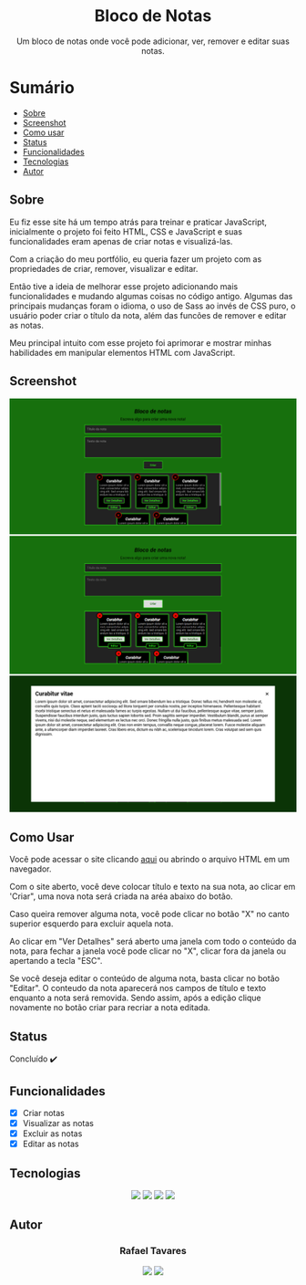 <h1 align="center">Bloco de Notas</h1>
<p align="center">Um bloco de notas onde você pode adicionar, ver, remover e editar suas notas.</p>

Sumário
===========
<!--ts-->
  * [Sobre](#sobre)
  * [Screenshot](#screenshot)
  * [Como usar](#como-usar)
  * [Status](#status)
  * [Funcionalidades](#funcionalidades)
  * [Tecnologias](#tecnologias)
  * [Autor](#autor)
<!--te-->

Sobre
-----
<p>Eu fiz esse site há um tempo atrás para treinar e praticar JavaScript, inicialmente o projeto foi feito HTML, CSS e JavaScript e suas funcionalidades eram apenas de criar notas e visualizá-las.</p>
<p>Com a criação do meu portfólio, eu queria fazer um projeto com as propriedades de criar, remover, visualizar e editar.</p>
<p>Então tive a ideia de melhorar esse projeto adicionando mais funcionalidades e mudando algumas coisas no código antigo. Algumas das principais mudanças foram o idioma, o uso de Sass ao invés de CSS puro, o usuário poder criar o título da nota, além das funcões de remover e editar as notas.</p>
<p>Meu principal intuito com esse projeto foi aprimorar e mostrar minhas habilidades em manipular elementos HTML com JavaScript.</p>

Screenshot
----------
<img alt="Home" title="Home" src="assets/screenshot/home.png"/>
<img alt="Hover" title="Hover" src="assets/screenshot/hover.png"/>
<img alt="Nota" title="Nota" src="assets/screenshot/note-detail.png"/>

Como Usar
---------
<p>Você pode acessar o site clicando <a href="https://bloco-de-notas-inky.vercel.app/">aqui</a> ou abrindo o arquivo HTML em um navegador.</p>
<p>Com o site aberto, você deve colocar título e texto na sua nota, ao clicar em 'Criar", uma nova nota será criada na aréa abaixo do botão.</p>
<p>Caso queira remover alguma nota, você pode clicar no botão "X" no canto superior esquerdo para excluir aquela nota.</p>
<p>Ao clicar em "Ver Detalhes" será aberto uma janela com todo o conteúdo da nota, para fechar a janela você pode clicar no "X", clicar fora da janela ou apertando a tecla "ESC".</p>
<p>Se você deseja editar o conteúdo de alguma nota, basta clicar no botão "Editar". O conteudo da nota aparecerá nos campos de título e texto enquanto a nota será removida. Sendo assim, após a edição clique novamente no botão criar para recriar a nota editada.</p>

Status
------
Concluído :heavy_check_mark:

Funcionalidades
---------------
- [x] Criar notas
- [x] Visualizar as notas
- [X] Excluir as notas
- [x] Editar as notas

Tecnologias
-----------
<p align="center">
  <a href="https://html.com/" target="_blank"><img src="https://img.shields.io/badge/html5-%23E34F26.svg?style=for-the-badge&logo=html5&logoColor=white"/></a>
  <a href="https://www.w3.org/Style/CSS/Overview.en.html" target="_blank"><img src="https://img.shields.io/badge/css3-%231572B6.svg?style=for-the-badge&logo=css3&logoColor=white"/></a>
  <a href="https://www.javascript.com/" target="_blank"><img src="https://img.shields.io/badge/javascript-%23323330.svg?style=for-the-badge&logo=javascript&logoColor=%23F7DF1E"/></a>
  <a href="https://sass-lang.com/" target="_blank"><img src="https://img.shields.io/badge/SASS-hotpink.svg?style=for-the-badge&logo=SASS&logoColor=white"/></a>
</p>

Autor
------
<h3 align="center">Rafael Tavares</h3>
<p align="center">
 <a href="https://www.facebook.com/rafael.tavares.39904/" target="_blank"><img src="https://img.shields.io/badge/Facebook-1877F2?style=for-the-badge&logo=facebook&logoColor=white"></img></a>
 <a href="https://www.instagram.com/rafatavares03/" target="_blank"><img src="https://img.shields.io/badge/Instagram-%23E4405F.svg?style=for-the-badge&logo=Instagram&logoColor=white"></img></a>
 <a hrf="https://github.com/rafatavares03" target="_blank"><img src="https://img.shields.io/badge/github-%23121011.svg?style=for-the-badge&logo=github&logoColor=white/></a>
</p>

